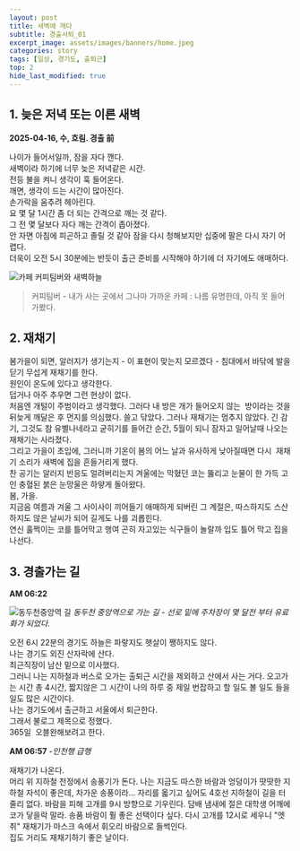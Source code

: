 ```yaml
---
layout: post
title: 새벽에 깨다
subtitle: 경출서퇴_01
excerpt_image: assets/images/banners/home.jpeg
categories: story
tags: [일상, 경기도, 출퇴근]
top: 2
hide_last_modified: true
---
```


## 1. 늦은 저녁 또는 이른 새벽
**2025-04-16, 수, 흐림. 경출 前**


나이가 들어서일까, 잠을 자다 깬다.  
새벽이라 하기에 너무 늦은 저녁같은 시간.  
전등 불을 켜니 생각이 훅 들어온다.  
깨면, 생각이 드는 시간이 많아진다.  
손가락을 움추려 헤아린다.  
요 몇 달 1시간 좀 더 되는 간격으로 깨는 것 같다.  
그 전 몇 달보다 자다 깨는 간격이 좁아졌다.  
안 자면 아침에 피곤하고 졸릴 것 같아 잠을 다시 청해보지만 십중에 팔은 다시 자기 어렵다.  
더욱이 오전 5시 30분에는 반듯이 출근 준비를 시작해야 하기에 더 자기에도 애매하다. 

![카페 커피팀버와 새벽하늘](https://blog.kakaocdn.net/dn/dtqjMd/btsNpCDH4dj/7zp7sloKAV4ajCkphOMKd0/img.png)
>커피팀버 - 내가 사는 곳에서 그나마 가까운 카페 : 나름 유명한데, 아직 못 들어가봤다.
  
## 2. 재채기
  
봄가을이 되면, 알러지가 생기는지 - 이 표현이 맞는지 모르겠다 - 침대에서 바닦에 발을 딛기 무섭게 재채기를 한다.    
원인이 온도에 있다고 생각한다.  
덥거나 아주 추우면 그런 현상이 없다.  
처음엔 개털이 주범이라고 생각했다.
그러다 내 방은 개가 들어오지 않는  방이라는 것을 뒤늦게 깨달은 후 먼지를 의심했다.
쓸고 닦았다.
그러나 재채기는 멈추지 않았다.
긴 감기, 그것도 참 유별나네라고 굳히기를 들어간 순간, 5월이 되니 잠자고 일어날때 나오는 재채기는 사라졌다.  
그리고 가을이 초입에, 그러니까 기온이 봄의 어느 날과 유사하게 낮아질때면 다시  재채기 소리가 새벽에 집을 흔들거리게 했다.  
찬 공기는 알러지 반응도 얼려버리는지 겨울에는 막혔던 코는 뚫리고 눈물이 한 가득 고인 충혈된 붉은 눈망울은 하얗게 돌아왔다.  
봄, 가을.  
지금음 여름과 겨울 그 사이사이 끼어들기 애매하게 되버린 그 계절은, 따스하지도 스산하지도 않은 날씨가 되어 길게도 나를 괴롭힌다.  
연신 훌쩍이는 코를 틀어막고 행여 곤히 자고있는 식구들이 놀랄까 입도 틀어 막고 집을 나선다.

## 3. 경출가는 길
**AM 06:22**

![동두천중앙역 길](https://blog.kakaocdn.net/dn/bhcNLU/btsNp0dyKZU/Nz8pD9364lBWkqwkOXDnwk/img.png)
_동두천 중앙역으로 가는 길 - 선로 밑에 주차장이 몇 달전 부터 유료화가 되었다._

오전 6시 22분의 경기도 하늘은 파랗지도 햇살이 쨍하지도 않다.  
나는 경기도 외진 산자락에 산다.  
최근직장이 남산 밑으로 이사했다.  
그러니 나는 지하철과 버스로 오가는 출퇴근 시간을 제외하고 산에서 사는 거다.
오고가는 시간 총 4시간, 짧지않은 그 시간이 나의 하루 중 제일 번잡하고 할 일도 볼 일도 들을 일도 많은 시간이다.  
나는 경기도에서 출근하고 서울에서 퇴근한다.  
그래서 불로그 제목으로 정했다.  
365일  오블완해보려고 한다.

**AM 06:57** *-인천행 급행*

재채기가 나온다.  
머리 위 지하철 천정에서 송풍기가 돈다.
나는 지금도 따스한 바람과 엉덩이가 땃땃한 지하철 자석이 좋은데, 차가운 송풍이라...
자리를 옯기고 싶어도 4호선 지하철이 길을 터줄리 없다.
바람을 피해 고개를 9시 방향으로 기우린다.
담배 냄새에 절은 대학생 어깨에 코가 닿을락 말라.
송품 바람이 훨 좋은 선택이다 싶다.
다시 고개를 12시로 세우니 
"엣취" 
재채기가 마스크 속에서 휘오리 바람으로 들썩인다.  
집도 거리도 재채기하기 좋은 날이다.